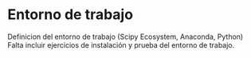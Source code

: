 # Entorno de trabajo
Definicion del entorno de trabajo (Scipy Ecosystem, Anaconda, Python)
Falta incluir ejercicios de instalación y prueba del entorno de trabajo.
